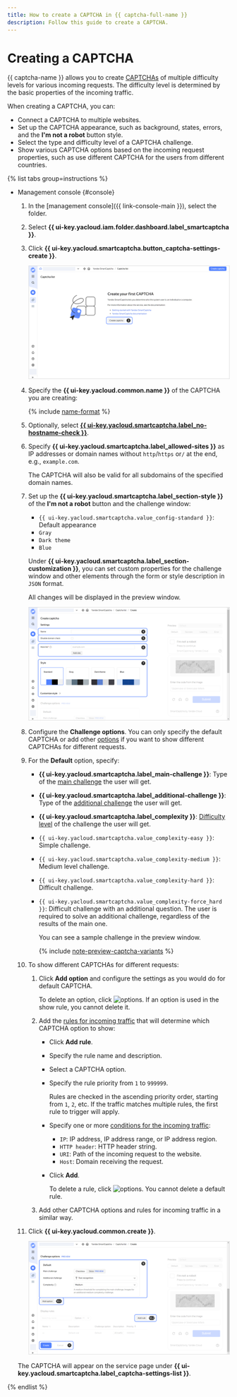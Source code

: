 ```yaml
---
title: How to create a CAPTCHA in {{ captcha-full-name }}
description: Follow this guide to create a CAPTCHA.
---
```


# Creating a CAPTCHA

{{ captcha-name }} allows you to create [CAPTCHAs](../concepts/validation.md) of multiple difficulty levels for various incoming requests. The difficulty level is determined by the basic properties of the incoming traffic.

When creating a CAPTCHA, you can:

* Connect a CAPTCHA to multiple websites.
* Set up the CAPTCHA appearance, such as background, states, errors, and the **I'm not a robot** button style.
* Select the type and difficulty level of a CAPTCHA challenge.
* Show various CAPTCHA options based on the incoming request properties, such as use different CAPTCHA for the users from different countries.

{% list tabs group=instructions %}

- Management console {#console}

  1. In the [management console]({{ link-console-main }}), select the folder.
  1. Select **{{ ui-key.yacloud.iam.folder.dashboard.label_smartcaptcha }}**.
  1. Click **{{ ui-key.yacloud.smartcaptcha.button_captcha-settings-create }}**.

     ![screen01](../../_assets/smartcaptcha/create-captcha/screen01.png)

  1. Specify the **{{ ui-key.yacloud.common.name }}** of the CAPTCHA you are creating:

      {% include [name-format](../../_includes/smartcaptcha/name-format.md) %}

  1. Optionally, select [**{{ ui-key.yacloud.smartcaptcha.label_no-hostname-check }}**](../concepts/domain-validation.md).
  1. Specify **{{ ui-key.yacloud.smartcaptcha.label_allowed-sites }}** as IP addresses or domain names without `http`/`https` or`/` at the end, e.g., `example.com`.

     The CAPTCHA will also be valid for all subdomains of the specified domain names.

  1. Set up the **{{ ui-key.yacloud.smartcaptcha.label_section-style }}** of the **I'm not a robot** button and the challenge window:
     * `{{ ui-key.yacloud.smartcaptcha.value_config-standard }}`: Default appearance
     * `Gray`
     * `Dark theme`
     * `Blue`

      Under **{{ ui-key.yacloud.smartcaptcha.label_section-customization }}**, you can set custom properties for the challenge window and other elements through the form or style description in `JSON` format.

      All changes will be displayed in the preview window.

     ![screen02](../../_assets/smartcaptcha/create-captcha/screen02.png)

  1. Configure the **Challenge options**. You can only specify the default CAPTCHA or add other [options](../concepts/captcha-variants.md) if you want to show different CAPTCHAs for different requests.
  
  1. For the **Default** option, specify:
      * **{{ ui-key.yacloud.smartcaptcha.label_main-challenge }}**: Type of the [main challenge](../concepts/tasks.md#main-task) the user will get.
      * **{{ ui-key.yacloud.smartcaptcha.label_additional-challenge }}**: Type of the [additional challenge](../concepts/tasks.md#additional-task) the user will get.
      * **{{ ui-key.yacloud.smartcaptcha.label_complexity }}**: [Difficulty level](../concepts/tasks.md#task-difficulty) of the challenge the user will get.
      * `{{ ui-key.yacloud.smartcaptcha.value_complexity-easy }}`: Simple challenge.
      * `{{ ui-key.yacloud.smartcaptcha.value_complexity-medium }}`: Medium level challenge.
      * `{{ ui-key.yacloud.smartcaptcha.value_complexity-hard }}`: Difficult challenge.
      * `{{ ui-key.yacloud.smartcaptcha.value_complexity-force_hard }}`: Difficult challenge with an additional question. The user is required to solve an additional challenge, regardless of the results of the main one.

        You can see a sample challenge in the preview window.

        {% include [note-preview-captcha-variants](../../_includes/smartcaptcha/note-preview-captcha-variants.md) %}

  1. To show different CAPTCHAs for different requests:
     1. Click **Add option** and configure the settings as you would do for default CAPTCHA.

        To delete an option, click ![options](../../_assets/console-icons/trash-bin.svg). If an option is used in the show rule, you cannot delete it.

     1. Add the [rules for incoming traffic](../concepts/captcha-variants.md#captcha-view-rules) that will determine which CAPTCHA option to show:
         * Click **Add rule**.
         * Specify the rule name and description.
         * Select a CAPTCHA option.
         * Specify the rule priority from `1` to `999999`.
          
            Rules are checked in the ascending priority order, starting from `1`, `2`, etc. If the traffic matches multiple rules, the first rule to trigger will apply.
          
         * Specify one or more [conditions for the incoming traffic](../concepts/captcha-variants.md#traffic-conditions):
            * `IP`: IP address, IP address range, or IP address region.
            * `HTTP header`: HTTP header string.
            * `URI`: Path of the incoming request to the website.
            * `Host`: Domain receiving the request.
           
         * Click **Add**.
          
            To delete a rule, click ![options](../../_assets/console-icons/trash-bin.svg). You cannot delete a default rule.

     1. Add other CAPTCHA options and rules for incoming traffic in a similar way.

  1. Click **{{ ui-key.yacloud.common.create }}**.
   
     ![screen03](../../_assets/smartcaptcha/create-captcha/screen03.png)

  The CAPTCHA will appear on the service page under **{{ ui-key.yacloud.smartcaptcha.label_captcha-settings-list }}**.

{% endlist %}
